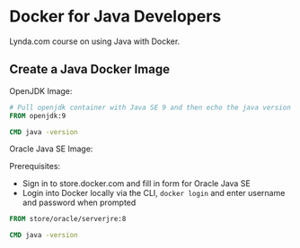 # Docker for Java Developers

Lynda.com course on using Java with Docker.

## Create a Java Docker Image

OpenJDK Image:

```Dockerfile
# Pull openjdk container with Java SE 9 and then echo the java version
FROM openjdk:9

CMD java -version
```

Oracle Java SE Image:

Prerequisites:

* Sign in to store.docker.com and fill in form for Oracle Java SE
* Login into Docker locally via the CLI, `docker login` and enter username and password when prompted

```Dockerfile
FROM store/oracle/serverjre:8

CMD java -version
```